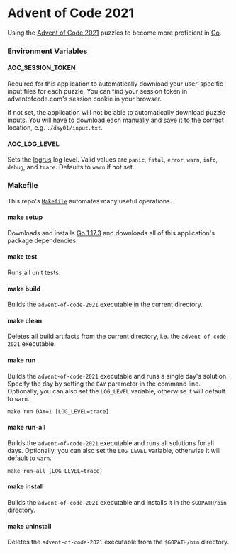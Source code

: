 # Advent of Code 2021

Using the [Advent of Code 2021](https://adventofcode.com/2021/) puzzles to become more proficient in [Go](https://golang.org/).

### Environment Variables

#### AOC_SESSION_TOKEN

Required for this application to automatically download your user-specific input files for each puzzle. You can find your session token in adventofcode.com's session cookie in your browser.

If not set, the application will not be able to automatically download puzzle inputs. You will have to download each manually and save it to the correct location, e.g. `./day01/input.txt`.

#### AOC_LOG_LEVEL

Sets the [logrus](https://github.com/Sirupsen/logrus) log level. Valid values are `panic`, `fatal`, `error`, `warn`, `info`, `debug`, and `trace`. Defaults to `warn` if not set.

### Makefile

This repo's [`Makefile`](./Makefile) automates many useful operations.

#### make setup

Downloads and installs [Go 1.17.3](https://go.dev/dl/) and downloads all of this application's package dependencies.

#### make test

Runs all unit tests.

#### make build

Builds the `advent-of-code-2021` executable in the current directory.

#### make clean

Deletes all build artifacts from the current directory, i.e. the `advent-of-code-2021` executable.

#### make run

Builds the `advent-of-code-2021` executable and runs a single day's solution. Specify the day by setting the `DAY` parameter in the command line. Optionally, you can also set the `LOG_LEVEL` variable, otherwise it will default to `warn`.

```
make run DAY=1 [LOG_LEVEL=trace]
```

#### make run-all

Builds the `advent-of-code-2021` executable and runs all solutions for all days. Optionally, you can also set the `LOG_LEVEL` variable, otherwise it will default to `warn`.

```
make run-all [LOG_LEVEL=trace]
```

#### make install

Builds the `advent-of-code-2021` executable and installs it in the `$GOPATH/bin` directory.

#### make uninstall

Deletes the `advent-of-code-2021` executable from the `$GOPATH/bin` directory.